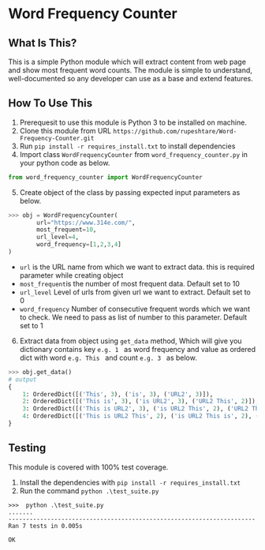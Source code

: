 Word Frequency Counter
==============================

What Is This?
-------------

This is a simple Python module which will extract content from web page and show most frequent word counts. The module is simple to understand, well-documented so any developer can use as a base and extend features.


How To Use This
---------------

1. Prerequesit to use this module is Python 3 to be installed on machine.
2. Clone this module from URL `https://github.com/rupeshtare/Word-Frequency-Counter.git`
3. Run `pip install -r requires_install.txt` to install dependencies
4. Import class `WordFrequencyCounter` from `word_frequency_counter.py` in your python code as below.
```python
from word_frequency_counter import WordFrequencyCounter
```
5. Create object of the class by passing expected input parameters as below.
```python
>>> obj = WordFrequencyCounter(
        url="https://www.314e.com/",
        most_frequent=10,
        url_level=4,
        word_frequency=[1,2,3,4]
)
```
* `url` is the URL name from which we want to extract data. this is required parameter while creating object
* `most_frequent`is the number of most frequent data. Default set to 10
* `url_level` Level of urls from given url we want to extract. Default set to 0
* `word_frequency` Number of consecutive frequent words which we want to check. We need to pass as list of number to this parameter. Default set to 1


6. Extract data from object using `get_data` method, Which will give you dictionary contains key `e.g. 1 ` as word frequency and value as ordered dict with word `e.g. This ` and count `e.g. 3 ` as below.
```python
>>> obj.get_data()
# output
{
    1: OrderedDict([('This', 3), ('is', 3), ('URL2', 3)]),
    2: OrderedDict([('This is', 3), ('is URL2', 3), ('URL2 This', 2)]),
    3: OrderedDict([('This is URL2', 3), ('is URL2 This', 2), ('URL2 This is', 2)]),
    4: OrderedDict([('This is URL2 This', 2), ('is URL2 This is', 2), ('URL2 This is URL2', 2)])
}
```

Testing
-------
This module is covered with 100% test coverage.

1. Install the dependencies with `pip install -r requires_install.txt`
2. Run the command `python .\test_suite.py`
```shell
>>>  python .\test_suite.py
.......
----------------------------------------------------------------------
Ran 7 tests in 0.005s

OK
```